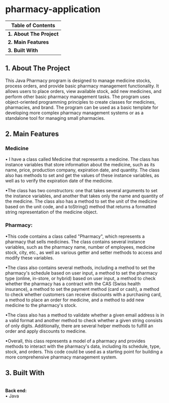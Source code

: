 # pharmacy-application
<table>
        <thead>
            <tr>
                <th><strong>Table of Contents</strong></th>
            </tr>
        </thead>
        <tbody>
            <tr>
                <td><strong>1. About The Project</strong</td>
            </tr>
            <tr>
                <td><strong>2. Main Features</strong></td>
            </tr>
            <tr>
                <td><strong>3. Built With</strong></td>
            </tr>
     </tbody>
    </table>
    
<h2 id="about-the-project">1. About The Project</h2>
This Java Pharmacy program is designed to manage medicine stocks, process orders, and provide basic pharmacy management functionality. 
It allows users to place orders, view available stock, add new medicines, and perform other basic pharmacy management tasks. 
The program uses object-oriented programming principles to create classes for medicines, pharmacies, and brand. 
The program can be used as a basic template for developing more complex pharmacy management systems or as a standalone tool for managing small pharmacies.

<h2 id="main-features">2. Main Features</h2>

<h3>Medicine</h3>
• I have a class called Medicine that represents a medicine. The class has instance variables that store information about the medicine, such as its name, price, production company, expiration date, and quantity. The class also has methods to set and get the values of these instance variables, as well as to verify the expiration date of the medicine.

•The class has two constructors: one that takes several arguments to set the instance variables, and another that takes only the name and quantity of the medicine. The class also has a method to set the unit of the medicine based on the unit code, and a toString() method that returns a formatted string representation of the medicine object.</br>

<h3>Pharmacy:</h3>
•This code contains a class called "Pharmacy", which represents a pharmacy that sells medicines. The class contains several instance variables, such as the pharmacy name, number of employees, medicine stock, city, etc., as well as various getter and setter methods to access and modify these variables.

•The class also contains several methods, including a method to set the pharmacy's schedule based on user input, a method to set the pharmacy type (online, in-store, or hybrid) based on user input, a method to check whether the pharmacy has a contract with the CAS (Swiss health insurance), a method to set the payment method (card or cash), a method to check whether customers can receive discounts with a purchasing card, a method to place an order for medicine, and a method to add new medicine to the pharmacy's stock.

•The class also has a method to validate whether a given email address is in a valid format and another method to check whether a given string consists of only digits. Additionally, there are several helper methods to fulfill an order and apply discounts to medicine.

•Overall, this class represents a model of a pharmacy and provides methods to interact with the pharmacy's data, including its schedule, type, stock, and orders. This code could be used as a starting point for building a more comprehensive pharmacy management system.

<h2 id="built-with">3. Built With</h2>
</br>
<b>Back end:</b>
</br>
•	Java
